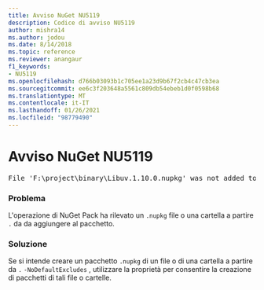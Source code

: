 ```yaml
---
title: Avviso NuGet NU5119
description: Codice di avviso NU5119
author: mishra14
ms.author: jodou
ms.date: 8/14/2018
ms.topic: reference
ms.reviewer: anangaur
f1_keywords:
- NU5119
ms.openlocfilehash: d766b03093b1c705ee1a23d9b67f2cb4c47cb3ea
ms.sourcegitcommit: ee6c3f203648a5561c809db54ebeb1d0f0598b68
ms.translationtype: MT
ms.contentlocale: it-IT
ms.lasthandoff: 01/26/2021
ms.locfileid: "98779490"
---
```

# <a name="nuget-warning-nu5119"></a>Avviso NuGet NU5119
<pre>File 'F:\project\binary\Libuv.1.10.0.nupkg' was not added to the package. Files and folders starting with '.' or ending with '.nupkg' are excluded by default. To include this file, use -NoDefaultExcludes from the commandline</pre>

### <a name="issue"></a>Problema

L'operazione di NuGet Pack ha rilevato un `.nupkg` file o una cartella a partire `.` da da aggiungere al pacchetto.


### <a name="solution"></a>Soluzione

Se si intende creare un pacchetto `.nupkg` di un file o di una cartella a partire da `.` `-NoDefaultExcludes` , utilizzare la proprietà per consentire la creazione di pacchetti di tali file o cartelle.

